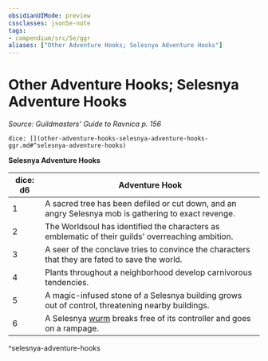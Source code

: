 ```yaml
---
obsidianUIMode: preview
cssclasses: json5e-note
tags:
- compendium/src/5e/ggr
aliases: ["Other Adventure Hooks; Selesnya Adventure Hooks"]
---
```

# Other Adventure Hooks; Selesnya Adventure Hooks
*Source: Guildmasters' Guide to Ravnica p. 156* 

`dice: [](other-adventure-hooks-selesnya-adventure-hooks-ggr.md#^selesnya-adventure-hooks)`

**Selesnya Adventure Hooks**

| dice: d6 | Adventure Hook |
|----------|----------------|
| 1 | A sacred tree has been defiled or cut down, and an angry Selesnya mob is gathering to exact revenge. |
| 2 | The Worldsoul has identified the characters as emblematic of their guilds' overreaching ambition. |
| 3 | A seer of the conclave tries to convince the characters that they are fated to save the world. |
| 4 | Plants throughout a neighborhood develop carnivorous tendencies. |
| 5 | A magic-infused stone of a Selesnya building grows out of control, threatening nearby buildings. |
| 6 | A Selesnya [wurm](z_compendium/bestiary/monstrosity/wurm-ggr.md) breaks free of its controller and goes on a rampage. |
^selesnya-adventure-hooks